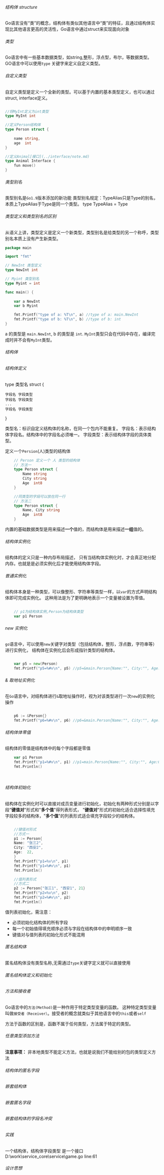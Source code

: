 ###### 结构体 structure

Go语言没有“类”的概念，结构体有类似其他语言中“类”的特征，且通过结构体实现比其他语言更高的灵活性，Go语言中通过struct来实现面向对象

###### 类型
Go语言中有一些基本数据类型，如string,整形，浮点型，布尔，等数据类型。
GO语言中可以使用`type` 关键字来定义自定义类型。

###### 自定义类型

自定义类型是定义一个全新的类型。可以基于内置的基本类型定义，也可以通过struct, interface定义。

```go

//将MyInt定义为int类型
type MyInt int

//定义Person结构体
type Person struct {
    
    name string,
    age  int
}

//定义Animal[接口](../interface/note.md)
type Animal Interface {
    fun move()
}

```


###### 类型别名

类型别名是`Go1.9`版本添加的新功能
类型别名规定：TypeAlias只是Type的别名，本质上TypeAlias于Type是同一个类型。
type TypeAlias = Type

###### 类型定义和类型别名的区别

从语义上讲，类型定义是定义一个新类型，类型别名是给类型的另一个称呼，类型别名本质上没有产生新类型。

```go
package main

import "fmt"

// NewInt 类型定义
type NewInt int

// Myint 类型别名
type Myint = int

func main() {
	
	var a NewInt
	var b Myint

	fmt.Printf("type of a: %T\n", a) //type of a: main.NewInt
	fmt.Printf("type of b: %T\n", b) //type of b: int
}

```
a 的类型是 `main.NewInt`, b 的类型是 `int`. `MyInt`类型只会在代码中存在，编译完成时并不会有`MyInt`类型。


###### 结构体

###### 结构体定义
type 类型名 struct {
    
    字段名 字段类型
    字段名 字段类型
    ...
    字段名 字段类型
}

类型名：标识自定义结构体的名称，在同一个包内不能重复。
字段名：表示结构体字段名。结构体中的字段名必须唯一。
字段类型：表示结构体字段的具体类型。

定义一个`Persion`(人)类型的结构体

```go
	// Person 定义一个 人 类型的结构体
	// 方法一
	type Person struct {
		Name string
		City string
		Age  int8
	}

	//同类型的字段可以放在同一行
	// 方法二
	type Person struct {
		Name, City string
		Age  int8
	}
```

内置的基础数据类型是用来描述**一个**值的，而结构体是用来描述**一组**值的。


###### 结构体实例化

结构体的定义只是一种内存布局描述，
只有当结构体实例化时，才会真正地分配内存。也就是是必须实例化后才能使用结构体字段。

###### 普通实例化
结构体本身是一种类型，可以像整形、字符串等类型一样，以`var`的方式声明结构体即可完成实例化。
这种用法是为了更明确地表示一个变量被设置为零值。

```go
    
    // p1为结构体实例,Person为结构体类型
    var p1 Person

```

###### new 实例化
`go`语言中，可以使用`new`关键字对类型（包括结构体，整形，浮点数，字符串等）进行实例化，
结构体在实例化后会形成指针类型的结构体。

```go

    var p5 = new(Person) 
    fmt.Printf("p5=%#v\n", p5) //p5=&main.Person{Name:"", City:"", Age:0}

```

###### & 取地址实例化
在`Go`语言中，对结构体进行`&`取地址操作时，视为对该类型进行一次`new`的实例化操作

```go

    p6 := &Person{}
    fmt.Printf("p6=%#v\n", p6) //p6=&main.Person{Name:"", City:"", Age:0}

```

###### 结构体体零值

结构体的零值是结构体中的每个字段都是零值

```go
    var p1 Person
    fmt.Printf("p1=%#v\n", p1) //p1=main.Person{Name:"", City:"", Age:0}
    fmt.Println()
    
    
```
###### 结构体初始化

结构体在实例化时可以直接对成员变量进行初始化，初始化有两种形式分别是以字段"**键值对**"形式和"**多个值**"得列表形式，
"**键值对**"形式的初始化适合选择性填充字段较多的结构体，"**多个值**"的列表形式适合填充字段较少的结构体。

```go

    //键值对形式
    //方式一
    p1 := Person{
    Name: "张三2",
    City: "西安2",
    Age:  22,
    }
    fmt.Printf("p1=%v\n", p1)
    fmt.Printf("p1=%#v\n", p1)
    fmt.Println()

	//值列表形式
	//方式二
	p2 := Person{"张三1", "西安1", 21}
	fmt.Printf("p2=%v\n", p2)
	fmt.Printf("p2=%#v\n", p2)
	fmt.Println()

```

值列表初始化，需注意：
- 必须初始化结构体的所有字段
- 每一个初始值得填充顺序必须与字段在结构体中的申明顺序一致
- 键值对与值列表的初始化形式不能混用

###### 匿名结构体
匿名结构体没有类型名称,无需通过`type`关键字定义就可以直接使用

###### 匿名结构体定义和初始化




###### 方法和接收者
Go语言中的`方法(Method)`是一种作用于特定类型变量的函数。 这种特定类型变量叫做`接受者（Receiver）`。接受者的概念就类似于其他语言中的`this`或者`self`

方法于函数的区别是，函数不属于任何类型，方法属于特定的类型。

###### 任意类型添加方法

**注意事项：** 非本地类型不能定义方法，也就是说我们不能给别的包的类型定义方法

###### 结构体的匿名字段

###### 嵌套结构体

###### 嵌套匿名字段

###### 嵌套结构体的字段名冲突


###### 实践
一个结构体，结构体字段类型 是一个接口
D:\work\service_core\service\game.go
line:61

###### 设计思想